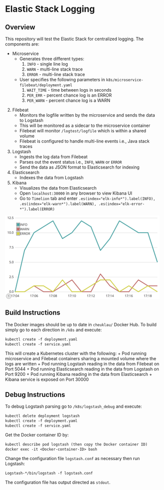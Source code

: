 # Elastic Stack Logging

## Overview 

This repository will test the Elastic Stack for centralized logging. The components are:

* Microservice
    + Generates three different types:
        1. `INFO` - single line log
        2. `WARN` - multi-line stack trace
        3. `ERROR` - multi-line stack trace
    + User specifies the following parameters in `k8s/microservice-filebeat/deployment.yaml`
        1. `WAIT_TIME` - time between logs in seconds
        2. `PER_ERR` - percent chance log is an ERROR
        3. `PER_WARN` - percent chance log is a WARN
2. Filebeat
    + Monitors the logfile written by the microservice and sends the data to Logstash
    + This will be monitored as a sidecar to the microservice container
    + Filebeat will monitor `/logtest/logfile` which is within a shared volume
    + Filebeat is configured to handle multi-line events i.e., Java stack traces
3. Logstash
    + Ingests the log data from Filebeat
    + Parses out the event status i.e., `INFO`, `WARN` or `ERROR`
    + Send the data as JSON format to Elasticsearch for indexing
4. Elasticsearch
    + Indexes the data from Logstash
5. Kibana
    + Visualizes the data from Elasticsearch
    + Open `localhost:30000` in any browser to view Kibana UI
    + Go to `Timelion` tab and enter `.es(index="elk-info*").label(INFO), .es(index="elk-warn*").label(WARN), .es(index="elk-error-*").label(ERROR)`

![Fig 1: Kibana UI showing rate of log messages by status](/images/logmessages.png)

## Build Instructions

The Docker images should be up to date in `cheuklau/` Docker Hub. To build simply go to each direction in `/k8s` and execute:

```
kubectl create -f deployment.yaml
kubectl create -f service.yaml
```

This will create a Kubernetes cluster with the following:
    + Pod running microservice and Filebeat containers sharing a mounted volume where the logs are written
    + Pod running Logstash reading in the data from Filebeat on Port 5044
    + Pod running Elasticsearch reading in the data from Logstash on Port 9200
    + Pod running Kibana reading in the data from Elasticsearch
    + Kibana service is exposed on Port 30000

## Debug Instructions

To debug Logstash parsing go to `/k8s/logstash_debug` and execute:

```
kubectl delete deployment logstash
kubectl create -f deployment.yaml
kubectl create -f service.yaml
```

Get the Docker container ID by:

```
kubectl describe pod logstash (then copy the Docker container ID)
docker exec -it <Docker-container-ID> bash
```

Change the configuration file `logstash.conf` as necessary then run Logstash:

```
Logstash-*/bin/logstash -f logstash.conf
```

The configuration file has output directed as `stdout`.